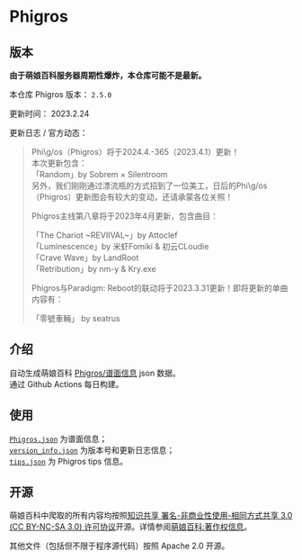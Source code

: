 # Phigros

## 版本

**由于萌娘百科服务器周期性爆炸，本仓库可能不是最新。**

本仓库 Phigros 版本： <!-- begin Phigros version --> `2.5.0` <!-- end Phigros version -->

更新时间： <!-- begin Phigros time --> 2023.2.24 <!-- end Phigros time -->

更新日志 / 官方动态：
<!-- begin Phigros log -->
> Phi\g/os（Phigros）将于2024.4.-365（2023.4.1）更新！  
> 本次更新包含：  
> 「Random」by Sobrem × Silentroom  
> 另外，我们刚刚通过漂流瓶的方式招到了一位美工，日后的Phi\g/os（Phigros）更新图会有较大的变动，还请承蒙各位关照！  
>   
>   
> Phigros主线第八章将于2023年4月更新，包含曲目：  
>   
> 「The Chariot ~REVIIVAL~」by Attoclef  
> 「Luminescence」by 米虾Fomiki & 初云CLoudie  
> 「Crave Wave」by LandRoot  
> 「Retribution」by nm-y & Kry.exe  
>   
> Phigros与Paradigm: Reboot的联动将于2023.3.31更新！即将更新的单曲内容有：  
>   
> 「零號車輛」 by seatrus  
<!-- end Phigros log -->

## 介绍

自动生成萌娘百科 [Phigros/谱面信息](https://mzh.moegirl.org.cn/Phigros/谱面信息) json 数据。  
通过 Github Actions 每日构建。

## 使用

[`Phigros.json`](https://ssmzhn.github.io/Phigros/Phigros.json) 为谱面信息；  
[`version_info.json`](https://ssmzhn.github.io/Phigros/version_info.json) 为版本号和更新日志信息；  
[`tips.json`](https://ssmzhn.github.io/Phigros/tips.json) 为 Phigros tips 信息。

## 开源
萌娘百科中爬取的所有内容均按照[知识共享 署名-非商业性使用-相同方式共享 3.0 (CC BY-NC-SA 3.0) 许可协议](https://creativecommons.org/licenses/by-nc-sa/3.0/cn/)开源。详情参阅[萌娘百科:著作权信息](https://mzh.moegirl.org.cn/%E8%90%8C%E5%A8%98%E7%99%BE%E7%A7%91:%E8%91%97%E4%BD%9C%E6%9D%83%E4%BF%A1%E6%81%AF)。

其他文件（包括但不限于程序源代码）按照 Apache 2.0 开源。

